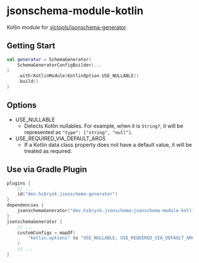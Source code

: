 # jsonschema-module-kotlin

Kotlin module for [victools/jsonschema-generator](https://github.com/victools/jsonschema-generator).

## Getting Start

```kotlin
val generator = SchemaGenerator(
    SchemaGeneratorConfigBuilder(...
)
    .with(KotlinModule(KotlinOption.USE_NULLABLE))
    .build()
)
```

## Options

- USE_NULLABLE
    - Detects Kotlin nullables.
      For example, when it is `String?`, it will be represented as `"type": ["string", "null"]`.
- USE_REQUIRED_VIA_DEFAULT_ARGS
    - If a Kotlin data class property does not have a default value, it will be treated as required.

## Use via Gradle Plugin

```kotlin
plugins {
    // ...
    id("dev.hsbrysk.jsonschema-generator")
}
dependencies {
    jsonschemaGenerator("dev.hsbrysk.jsonschema:jsonschema-module-kotlin:latest-SNAPSHOT")
}
jsonschemaGenerator {
    // ...
    customConfigs = mapOf(
        "kotlin.options" to "USE_NULLABLE, USE_REQUIRED_VIA_DEFAULT_ARGS" // comma separated values
    )
    // ...
}
```
